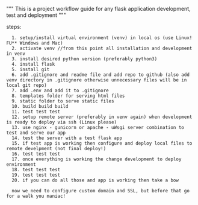 """ This is a project workflow guide for any flask application development, test and deployment """

steps: 
      
      1. setup/install virtual environment (venv) in local os (use Linux! FU** Windows and Mac) 
      2. activate venv //from this point all installation and development in venv
      3. install desired python version (preferably python3)
      4. install flask
      5. install git
      6. add .gitignore and readme file and add repo to github (also add venv directory in .gitignore otherwise unnecessary files will be in local git repo)
      7. add .env and add it to .gitignore
      8. templates folder for serving html files
      9. static folder to serve static files
      10. build build build
      11. test test test
      12. setup remote server (preferably in venv again) when development is ready to deploy via ssh (Linux please)
      13. use nginx - gunicorn or apache - uWsgi server combination to test and serve our app
      14. test the server with a test flask app 
      15. if test app is working then configure and deploy local files to remote develpment (not final deploy!)
      16. test test test
      17. once everything is working the change development to deploy environment
      18. test test test
      19. test test test
      20. if you can do all those and app is working then take a bow
      
      now we need to configure custom domain and SSL, but before that go for a walk you maniac!
